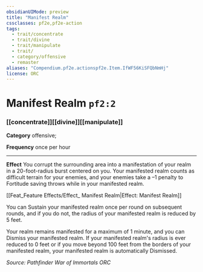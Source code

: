 ```yaml
---
obsidianUIMode: preview
title: "Manifest Realm"
cssclasses: pf2e,pf2e-action
tags:
  - trait/concentrate
  - trait/divine
  - trait/manipulate
  - trait/
  - category/offensive
  - remaster
aliases: "Compendium.pf2e.actionspf2e.Item.IfWF56KiSFQbNmHj"
license: ORC
---
```

# Manifest Realm `pf2:2`

### [[concentrate]][[divine]][[manipulate]]

**Category** offensive; 




**Frequency** once per hour

* * *

**Effect** You corrupt the surrounding area into a manifestation of your realm in a 20-foot-radius burst centered on you. Your manifested realm counts as difficult terrain for your enemies, and your enemies take a –1 penalty to Fortitude saving throws while in your manifested realm.

[[Feat_Feature Effects/Effect_ Manifest Realm|Effect: Manifest Realm]]

You can Sustain your manifested realm once per round on subsequent rounds, and if you do not, the radius of your manifested realm is reduced by 5 feet.

Your realm remains manifested for a maximum of 1 minute, and you can Dismiss your manifested realm. If your manifested realm's radius is ever reduced to 0 feet or if you move beyond 100 feet from the borders of your manifested realm, your manifested realm is automatically Dismissed.

*Source: Pathfinder War of Immortals*
*ORC*